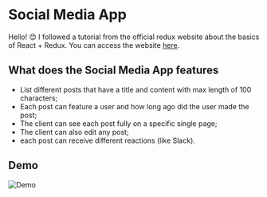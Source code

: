 # Social Media App

Hello! 😊
I followed a tutorial from the official redux website about the basics of React + Redux. You can access the website [here](https://redux.js.org/tutorials/essentials/part-1-overview-concepts).

## What does the Social Media App features

  - List different posts that have a title and content with max length of 100 characters;
  - Each post can feature a user and how long ago did the user made the post;
  - The client can see each post fully on a specific single page;
  - The client can also edit any post;
  - each post can receive different reactions (like Slack).
 

## Demo

![Demo](https://filebin.net/44kbe8qwc6kr7eei/SocialMediaapp.gif?t=6ly3lrho)
